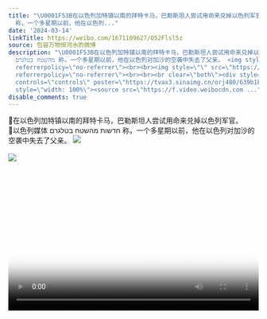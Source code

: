 ```yaml
---
title: "\U0001F53B在以色列加特镇以南的拜特卡马，巴勒斯坦人尝试用命来兑掉以色列军官。\U0001F53B以色列媒体 חדשות מהשטח בטלגרם
  称，一个多星期以前，他在以色列..."
date: '2024-03-14'
linkTitle: https://weibo.com/1671109627/O52Flsl5z
source: 包容万物恒河水的微博
description: "\U0001F53B在以色列加特镇以南的拜特卡马，巴勒斯坦人尝试用命来兑掉以色列军官。<br>\U0001F53B以色列媒体 חדשות
  מהשטח בטלגרם 称，一个多星期以前，他在以色列对加沙的空袭中失去了父亲。 <img style=\"\" src=\"https://tvax3.sinaimg.cn/large/639b1bfbly1hnr3ebrspgj20bv0j1wlj.jpg\"
  referrerpolicy=\"no-referrer\"><br><br><img style=\"\" src=\"https://tvax4.sinaimg.cn/large/639b1bfbly1hnr3ci3grgj20by0920xl.jpg\"
  referrerpolicy=\"no-referrer\"><br><br><br clear=\"both\"><div style=\"clear: both\"></div><video
  controls=\"controls\" poster=\"https://tvax3.sinaimg.cn/orj480/639b1bfbly1hnr3iznrb1j20nk0dct9g.jpg\"
  style=\"width: 100%\"><source src=\"https://f.video.weibocdn.com ..."
disable_comments: true
---
```

🔻在以色列加特镇以南的拜特卡马，巴勒斯坦人尝试用命来兑掉以色列军官。<br>🔻以色列媒体 חדשות מהשטח בטלגרם 称，一个多星期以前，他在以色列对加沙的空袭中失去了父亲。 <img style="" src="https://tvax3.sinaimg.cn/large/639b1bfbly1hnr3ebrspgj20bv0j1wlj.jpg" referrerpolicy="no-referrer"><br><br><img style="" src="https://tvax4.sinaimg.cn/large/639b1bfbly1hnr3ci3grgj20by0920xl.jpg" referrerpolicy="no-referrer"><br><br><br clear="both"><div style="clear: both"></div><video controls="controls" poster="https://tvax3.sinaimg.cn/orj480/639b1bfbly1hnr3iznrb1j20nk0dct9g.jpg" style="width: 100%"><source src="https://f.video.weibocdn.com ...